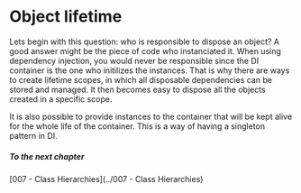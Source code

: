 ﻿# Object lifetime

Lets begin with this question: who is responsible to dispose an object? A good answer might be the piece of code who instanciated it. When using dependency injection, you would never be responsible since the DI container is the one who initilizes the instances. That is why there are ways to create lifetime scopes, in which all disposable dependencies can be stored and managed. It then becomes easy to dispose all the objects created in a specific scope.

It is also possible to provide instances to the container that will be kept alive for the whole life of the container. This is a way of having a singleton pattern in DI.

##### To the next chapter
[007 - Class Hierarchies](../007 - Class Hierarchies)  